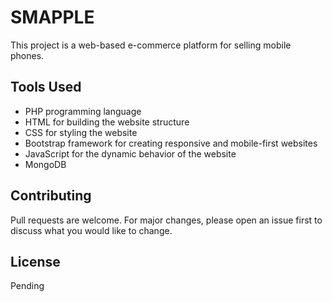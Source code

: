 # SMAPPLE

This project is a web-based e-commerce platform for selling mobile phones.

## Tools Used

* PHP programming language
* HTML for building the website structure
* CSS for styling the website
* Bootstrap framework for creating responsive and mobile-first websites
* JavaScript for the dynamic behavior of the website
* MongoDB

## Contributing

Pull requests are welcome. For major changes, please open an issue first
to discuss what you would like to change.

## License

Pending
